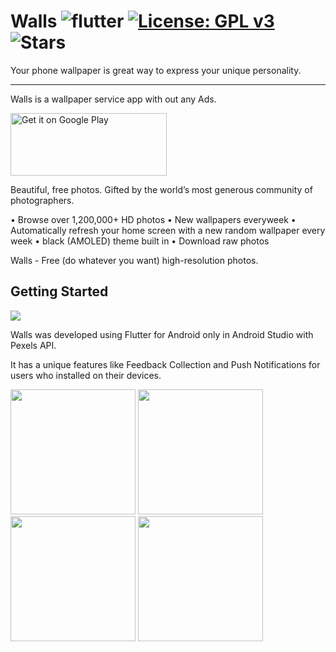 # Walls ![flutter](https://badgen.net/pub/flutter-platform/xml) [![License: GPL v3](https://img.shields.io/badge/License-GPLv3-blue.svg)](https://www.gnu.org/licenses/gpl-3.0) ![Stars](https://img.shields.io/github/stars/safayavatsal/walls?color=yellow)
Your phone wallpaper is great way to express your unique personality.
________________________________________________________________________________________________________________________________________
Walls is a wallpaper service app with out any Ads.



<a href='https://play.google.com/store/apps/details?id=com.safayavatsal.walls&pcampaignid=pcampaignidMKT-Other-global-all-co-prtnr-py-PartBadge-Mar2515-1'><img alt='Get it on Google Play' height="100" width="250" src='https://play.google.com/intl/en_us/badges/static/images/badges/en_badge_web_generic.png'/></a>

Beautiful, free photos.
Gifted by the world’s most generous community of photographers.

• Browse over 1,200,000+ HD photos
• New wallpapers everyweek
• Automatically refresh your home screen with a new random wallpaper every week
• black (AMOLED) theme built in
• Download raw photos

Walls - Free (do whatever you want) high-resolution photos.

## Getting Started
![](Screenshots/FB.jpg)

<p>Walls was developed using Flutter for Android only in Android Studio with Pexels API.</p>
<p>It has a unique features like Feedback Collection and Push Notifications for users who installed on their devices.</p>
<p float="left">
    <img src="Screenshots/1.png" width="200">
    <img src="Screenshots/2.png" width="200">
    <img src="Screenshots/3.png" width="200">
    <img src="Screenshots/4.png" width="200">
    </p>


